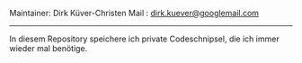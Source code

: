 Maintainer: Dirk Küver-Christen
Mail      : dirk.kuever@googlemail.com
*******************************************

In diesem Repository speichere ich private Codeschnipsel, die ich immer wieder mal benötige.
